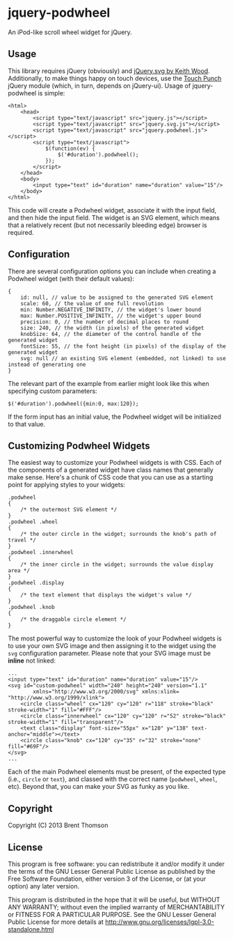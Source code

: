 jquery-podwheel
===============

An iPod-like scroll wheel widget for jQuery.

Usage
-----

This library requires jQuery (obviously) and [jQuery.svg by Keith
Wood](http://keith-wood.name/svg.html). Additionally, to make things happy on
touch devices, use the [Touch Punch](http://touchpunch.furf.com/) jQuery module
(which, in turn, depends on jQuery-ui). Usage of jquery-podwheel is simple:

	<html>
		<head>
			<script type="text/javascript" src="jquery.js"></script>
			<script type="text/javascript" src="jquery.svg.js"></script>
			<script type="text/javascript" src="jquery.podwheel.js"></script>
			<script type="text/javascript">
				$(function(ev) {
					$('#duration').podwheel();
				});
			</script>
		</head>
		<body>
			<input type="text" id="duration" name="duration" value="15"/>
		</body>
	</html>

This code will create a Podwheel widget, associate it with the input field, and
then hide the input field. The widget is an SVG element, which means that a
relatively recent (but not necessarily bleeding edge) browser is required.

Configuration
-------------

There are several configuration options you can include when creating a
Podwheel widget (with their default values):

	{
		id: null, // value to be assigned to the generated SVG element
		scale: 60, // the value of one full revolution
		min: Number.NEGATIVE_INFINITY, // the widget's lower bound
		max: Number.POSITIVE_INFINITY, // the widget's upper bound
		precision: 0, // the number of decimal places to round
		size: 240, // the width (in pixels) of the generated widget
		knobSize: 64, // the diameter of the control handle of the generated widget
		fontSize: 55, // the font height (in pixels) of the display of the generated widget
		svg: null // an existing SVG element (embedded, not linked) to use instead of generating one
	}

The relevant part of the example from earlier might look like this when
specifying custom parameters:

	$('#duration').podwheel({min:0, max:120});

If the form input has an initial value, the Podwheel widget will be initialized
to that value.

Customizing Podwheel Widgets
----------------------------

The easiest way to customize your Podwheel widgets is with CSS. Each of the
components of a generated widget have class names that generally make sense.
Here's a chunk of CSS code that you can use as a starting point for applying
styles to your widgets:

	.podwheel
	{
		/* the outermost SVG element */
	}
	.podwheel .wheel
	{
		/* the outer circle in the widget; surrounds the knob's path of travel */
	}
	.podwheel .innerwheel
	{
		/* the inner circle in the widget; surrounds the value display area */
	}
	.podwheel .display
	{
		/* the text element that displays the widget's value */
	}
	.podwheel .knob
	{
		/* the draggable circle element */
	}

The most powerful way to customize the look of your Podwheel widgets is to use
your own SVG image and then assigning it to the widget using the `svg`
configuration parameter. Please note that your SVG image must be **inline** not
linked:

	...
	<input type="text" id="duration" name="duration" value="15"/>
	<svg id="custom-podwheel" width="240" height="240" version="1.1"
			xmlns="http://www.w3.org/2000/svg" xmlns:xlink= "http://www.w3.org/1999/xlink">
		<circle class="wheel" cx="120" cy="120" r="118" stroke="black" stroke-width="1" fill="#FFF"/>
		<circle class="innerwheel" cx="120" cy="120" r="52" stroke="black" stroke-width="1" fill="transparent"/>
		<text class="display" font-size="55px" x="120" y="138" text-anchor="middle"></text>
		<circle class="knob" cx="120" cy="35" r="32" stroke="none" fill="#69F"/>
	</svg>
	...

Each of the main Podwheel elements must be present, of the expected type (i.e.,
`circle` or `text`), and classed with the correct name (`podwheel`, `wheel`,
etc). Beyond that, you can make your SVG as funky as you like.

Copyright
---------

Copyright (C) 2013 Brent Thomson

License
-------
This program is free software: you can redistribute it and/or modify it under
the terms of the GNU Lesser General Public License as published by the Free
Software Foundation, either version 3 of the License, or (at your option) any
later version.

This program is distributed in the hope that it will be useful, but WITHOUT ANY
WARRANTY; without even the implied warranty of MERCHANTABILITY or FITNESS FOR A
PARTICULAR PURPOSE. See the GNU Lesser General Public License for more details
at http://www.gnu.org/licenses/lgpl-3.0-standalone.html

